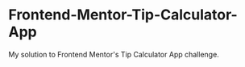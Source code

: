 # Frontend-Mentor-Tip-Calculator-App
My solution to Frontend Mentor's Tip Calculator App challenge.
